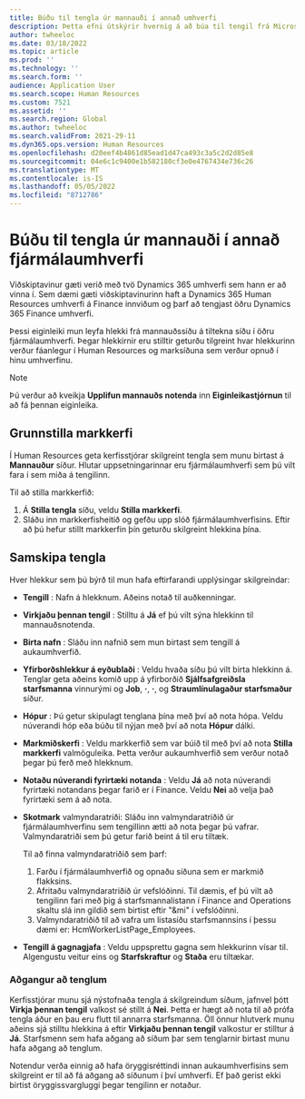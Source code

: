 ```yaml
---
title: Búðu til tengla úr mannauði í annað umhverfi
description: Þetta efni útskýrir hvernig á að búa til tengil frá Microsoft Dynamics 365 Human Resources í annað Dynamics 365 umhverfi.
author: twheeloc
ms.date: 03/18/2022
ms.topic: article
ms.prod: ''
ms.technology: ''
ms.search.form: ''
audience: Application User
ms.search.scope: Human Resources
ms.custom: 7521
ms.assetid: ''
ms.search.region: Global
ms.author: twheeloc
ms.search.validFrom: 2021-29-11
ms.dyn365.ops.version: Human Resources
ms.openlocfilehash: d20eef4b4861d85ead1d47ca493c3a5c2d2d85e8
ms.sourcegitcommit: 04e6c1c9400e1b582180cf3e0e4767434e736c26
ms.translationtype: MT
ms.contentlocale: is-IS
ms.lasthandoff: 05/05/2022
ms.locfileid: "8712786"
---
```

# <a name="create-links-from-human-resources-to-another-finance-environment"></a>Búðu til tengla úr mannauði í annað fjármálaumhverfi

Viðskiptavinur gæti verið með tvö Dynamics 365 umhverfi sem hann er að vinna í. Sem dæmi gæti viðskiptavinurinn haft a Dynamics 365 Human Resources umhverfi á Finance innviðum og þarf að tengjast öðru Dynamics 365 Finance umhverfi. 

Þessi eiginleiki mun leyfa hlekki frá mannauðssíðu á tiltekna síðu í öðru fjármálaumhverfi. Þegar hlekkirnir eru stilltir geturðu tilgreint hvar hlekkurinn verður fáanlegur í Human Resources og marksíðuna sem verður opnuð í hinu umhverfinu.

> [!Note] 
> Þú verður að kveikja **Upplifun mannauðs notenda** inn **Eiginleikastjórnun** til að fá þennan eiginleika.

## <a name="configure-target-systems"></a>Grunnstilla markkerfi

Í Human Resources geta kerfisstjórar skilgreint tengla sem munu birtast á **Mannauður** síður. Hlutar uppsetningarinnar eru fjármálaumhverfi sem þú vilt fara í sem miða á tengilinn. 

Til að stilla markkerfið:
1. Á **Stilla tengla** síðu, veldu **Stilla markkerfi**.  
2. Sláðu inn markkerfisheitið og gefðu upp slóð fjármálaumhverfisins. Eftir að þú hefur stillt markkerfin þín geturðu skilgreint hlekkina þína.

## <a name="configure-links"></a>Samskipa tengla

Hver hlekkur sem þú býrð til mun hafa eftirfarandi upplýsingar skilgreindar:
 - **Tengill** : Nafn á hlekknum. Aðeins notað til auðkenningar.
 - **Virkjaðu þennan tengil** : Stilltu á **Já** ef þú vilt sýna hlekkinn til mannauðsnotenda.
 - **Birta nafn** : Sláðu inn nafnið sem mun birtast sem tengill á aukaumhverfið. 
 - **Yfirborðshlekkur á eyðublaði** : Veldu hvaða síðu þú vilt birta hlekkinn á. Tenglar geta aðeins komið upp á yfirborðið **Sjálfsafgreiðsla starfsmanna** vinnurými og **Job**, **·**, **·**, og **Straumlínulagaður starfsmaður** síður.
 - **Hópur** : Þú getur skipulagt tenglana þína með því að nota hópa. Veldu núverandi hóp eða búðu til nýjan með því að nota **Hópur** dálki.
 - **Markmiðskerfi** : Veldu markkerfið sem var búið til með því að nota **Stilla markkerfi** valmöguleika. Þetta verður aukaumhverfið sem verður notað þegar þú ferð með hlekknum.
 - **Notaðu núverandi fyrirtæki notanda** : Veldu **Já** að nota núverandi fyrirtæki notandans þegar farið er í Finance. Veldu **Nei** að velja það fyrirtæki sem á að nota.
 - **Skotmark** valmyndaratriði: Sláðu inn valmyndaratriðið úr fjármálaumhverfinu sem tengillinn ætti að nota þegar þú vafrar. Valmyndaratriði sem þú getur farið beint á til eru tiltæk. 

   Til að finna valmyndaratriðið sem þarf:
   1. Farðu í fjármálaumhverfið og opnaðu síðuna sem er markmið flakksins. 
   2. Afritaðu valmyndaratriðið úr vefslóðinni. Til dæmis, ef þú vilt að tengilinn fari með þig á starfsmannalistann í Finance and Operations skaltu slá inn gildið sem birtist eftir "&mi" í vefslóðinni. 
   3. Valmyndaratriðið til að vafra um listasíðu starfsmannsins í þessu dæmi er: HcmWorkerListPage_Employees.

 - **Tengill á gagnagjafa** : Veldu uppsprettu gagna sem hlekkurinn vísar til. Algengustu veitur eins og **Starfskraftur** og **Staða** eru tiltækar.

### <a name="access-to-links"></a>Aðgangur að tenglum

Kerfisstjórar munu sjá nýstofnaða tengla á skilgreindum síðum, jafnvel þótt **Virkja þennan tengil** valkost sé stillt á **Nei**. Þetta er hægt að nota til að prófa tengla áður en þau eru flutt til annarra starfsmanna. Öll önnur hlutverk munu aðeins sjá stilltu hlekkina á eftir **Virkjaðu þennan tengil** valkostur er stilltur á **Já**. Starfsmenn sem hafa aðgang að síðum þar sem tenglarnir birtast munu hafa aðgang að tenglum.

Notendur verða einnig að hafa öryggisréttindi innan aukaumhverfisins sem skilgreint er til að fá aðgang að síðunum í því umhverfi. Ef það gerist ekki birtist öryggissvargluggi þegar tengilinn er notaður.

